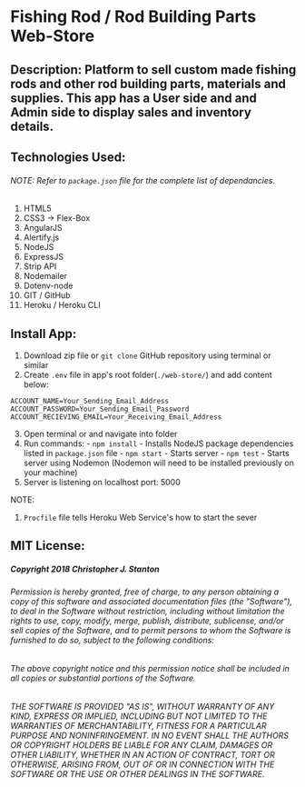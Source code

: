 
# Fishing Rod / Rod Building Parts Web-Store


## Description: Platform to sell custom made fishing rods and other rod building parts, materials and supplies. This app has a User side and and Admin side to display sales and inventory details.


## Technologies Used:
###### NOTE: Refer to ``package.json`` file for the complete list of dependancies.
  1. HTML5
  2. CSS3 -> Flex-Box
  3. AngularJS
  4. Alertify.js
  5. NodeJS
  6. ExpressJS
  7. Strip API
  7. Nodemailer
  9. Dotenv-node  
  10. GIT / GitHub
  11. Heroku / Heroku CLI


## Install App:
  1. Download zip file or ``git clone`` GitHub repository using terminal or similar
  2. Create ``.env`` file in app's root folder(``./web-store/``) and add content below:

  ```
  ACCOUNT_NAME=Your_Sending_Email_Address
  ACCOUNT_PASSWORD=Your_Sending_Email_Password
  ACCOUNT_RECIEVING_EMAIL=Your_Receiving_Email_Address
  ```
  3. Open terminal or and navigate into folder
  4. Run commands:
    - ``npm install`` - Installs NodeJS package dependencies listed in ``package.json`` file
    - ``npm start`` - Starts server
    - ``npm test`` - Starts server using Nodemon (Nodemon will need to be installed previously on your machine)
  5. Server is listening on localhost port: 5000

NOTE:
  1. ``Procfile`` file tells Heroku Web Service's how to start the sever


## MIT License:
##### Copyright 2018 Christopher J. Stanton

###### Permission is hereby granted, free of charge, to any person obtaining a copy of this software and associated documentation files (the "Software"), to deal in the Software without restriction, including without limitation the rights to use, copy, modify, merge, publish, distribute, sublicense, and/or sell copies of the Software, and to permit persons to whom the Software is furnished to do so, subject to the following conditions:

###### The above copyright notice and this permission notice shall be included in all copies or substantial portions of the Software.

###### THE SOFTWARE IS PROVIDED "AS IS", WITHOUT WARRANTY OF ANY KIND, EXPRESS OR IMPLIED, INCLUDING BUT NOT LIMITED TO THE WARRANTIES OF MERCHANTABILITY, FITNESS FOR A PARTICULAR PURPOSE AND NONINFRINGEMENT. IN NO EVENT SHALL THE AUTHORS OR COPYRIGHT HOLDERS BE LIABLE FOR ANY CLAIM, DAMAGES OR OTHER LIABILITY, WHETHER IN AN ACTION OF CONTRACT, TORT OR OTHERWISE, ARISING FROM, OUT OF OR IN CONNECTION WITH THE SOFTWARE OR THE USE OR OTHER DEALINGS IN THE SOFTWARE.
